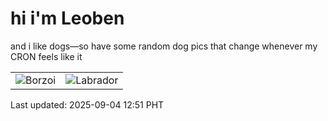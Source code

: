 # hi i'm Leoben

and i like dogs—so have some random dog pics that change whenever my CRON feels like it

|  |  |
|--------|----------|
| ![Borzoi](https://random-dog-vercel.vercel.app/api/random-borzoi?v=1756961497) | ![Labrador](https://random-dog-vercel.vercel.app/api/random-labrador?v=1756961497) |

Last updated: 2025-09-04 12:51 PHT

